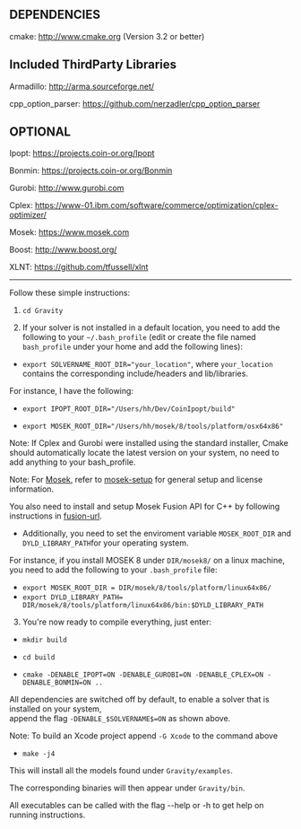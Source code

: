 DEPENDENCIES
-------
cmake: http://www.cmake.org (Version 3.2 or better)

Included ThirdParty Libraries
-------

Armadillo: http://arma.sourceforge.net/

cpp_option_parser: https://github.com/nerzadler/cpp_option_parser

OPTIONAL
-------

Ipopt: https://projects.coin-or.org/Ipopt

Bonmin: https://projects.coin-or.org/Bonmin

Gurobi: http://www.gurobi.com

Cplex: https://www-01.ibm.com/software/commerce/optimization/cplex-optimizer/

Mosek: https://www.mosek.com

Boost: http://www.boost.org/

XLNT: https://github.com/tfussell/xlnt

-------

Follow these simple instructions:
1) `cd Gravity`

2) If your solver is not installed in a default location, you need to add the following to your `~/.bash_profile` (edit or create the file named `bash_profile` under your home and add the following lines):
* `export SOLVERNAME_ROOT_DIR="your_location"`, where `your_location` contains the corresponding include/headers and lib/libraries.

For instance, I have the following: 

* `export IPOPT_ROOT_DIR="/Users/hh/Dev/CoinIpopt/build"`

* `export MOSEK_ROOT_DIR="/Users/hh/mosek/8/tools/platform/osx64x86"`

Note: If Cplex and Gurobi were installed using the standard installer, Cmake should automatically locate the latest version on your system, no need to add anything to your bash_profile.

Note: For [Mosek](https://www.mosek.com/downloads/details/10/), refer to [mosek-setup](https://www.google.com.au/url?sa=t&rct=j&q=&esrc=s&source=web&cd=1&cad=rja&uact=8&ved=0ahUKEwjy0sja6oLWAhXEwLwKHQR_A5YQFggoMAA&url=http%3A%2F%2Fdocs.mosek.com%2F8.1%2Finstall%2Finstallation.html&usg=AFQjCNGEiUPE05E_5_UedXe1mmpCYOimrQ) for general setup and license information. 
 

You also need to install and setup Mosek Fusion API for C++ by following instructions in [fusion-url](https://www.google.com.au/url?sa=t&rct=j&q=&esrc=s&source=web&cd=1&cad=rja&uact=8&ved=0ahUKEwjx1deH34LWAhWLw7wKHWi2An8QFggoMAA&url=http%3A%2F%2Fdocs.mosek.com%2F8.0%2Fcxxfusion%2Finstall.html&usg=AFQjCNFwhQErdOsuD8iSIcDbMo3IERbhdA
). 

* Additionally, you need to set the enviroment variable `MOSEK_ROOT_DIR` and `DYLD_LIBRARY_PATH`for your operating system. 

For instance, if you install MOSEK 8 under `DIR/mosek8/` on a linux machine, you need to add the following to your `.bash_profile` file:

* `export MOSEK_ROOT_DIR = DIR/mosek/8/tools/platform/linux64x86/`  
* `export DYLD_LIBRARY_PATH= DIR/mosek/8/tools/platform/linux64x86/bin:$DYLD_LIBRARY_PATH`

3) You're now ready to compile everything, just enter:

* `mkdir build`

* `cd build`

* `cmake -DENABLE_IPOPT=ON -DENABLE_GUROBI=ON -DENABLE_CPLEX=ON -DENABLE_BONMIN=ON ..`

All dependencies are switched off by default, to enable a solver that is installed on your system,  
append the flag `-DENABLE_$SOLVERNAME$=ON` as shown above.

Note: To build an Xcode project append `-G Xcode` to the command above

* `make -j4`

This will install all the models found under `Gravity/examples`.

The corresponding binaries will then appear under `Gravity/bin`.

All executables can be called with the flag --help or -h to get help on running instructions.
